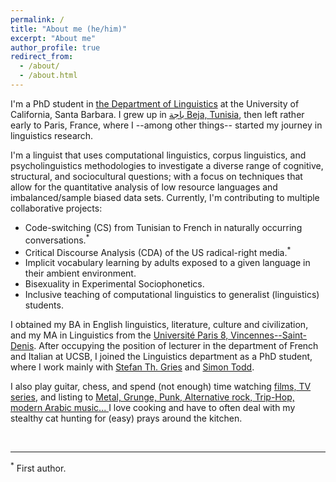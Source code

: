 ```yaml
---
permalink: /
title: "About me (he/him)"
excerpt: "About me"
author_profile: true
redirect_from: 
  - /about/
  - /about.html
---
```


I'm a PhD student in <a href="https://www.linguistics.ucsb.edu/" target="_blank">the Department of Linguistics</a> at the University of California, Santa Barbara. I grew up in 
<a href="https://www.google.com/maps/place/Beja,+Tunisia/@36.589459,9.3973874,333067m/data=!3m1!1e3!4m5!3m4!1s0x12fb588073d15b35:0x67e6f1f9d0f178b2!8m2!3d36.7333193!4d9.1843676" target="_blank">باجة Beja, Tunisia</a>, then left rather early to Paris, France, where I --among other things-- started my journey in linguistics research. 

I'm a linguist that uses computational linguistics, corpus linguistics, and psycholinguistics methodologies to investigate a diverse range of cognitive, structural, and sociocultural questions; with a focus on techniques that allow for the quantitative analysis of low resource languages and imbalanced/sample biased data sets. Currently, I'm contributing to multiple collaborative projects:

* Code-switching (CS) from Tunisian to French in naturally occurring conversations.<sup>*</sup>
* Critical Discourse Analysis (CDA) of the US radical-right media.<sup>*</sup>
* Implicit vocabulary learning by adults exposed to a given language in their ambient environment.
* Bisexuality in Experimental Sociophonetics.
* Inclusive teaching of computational linguistics to generalist (linguistics) students.

I obtained my BA in English linguistics, literature, culture and civilization, and my MA in Linguistics from the <a href="https://www.univ-paris8.fr/" target="_blank">Université Paris 8, Vincennes--Saint-Denis</a>. After occupying the position of lecturer in the department of French and Italian at UCSB, I joined the Linguistics department as a PhD student, where I work mainly with <a href="stgries.info/" target="_blank">Stefan Th. Gries</a> and <a href="https://sjtodd.github.io/" target="_blank">Simon Todd</a>.

I also play guitar, chess, and spend (not enough) time watching <a href="https://letterboxd.com/enahoua/films/" target="_blank">films, TV series</a>, and listing to <a href="https://open.spotify.com/user/w799hdeiwu9qtl0ffcs8c0yxk?si=5e0b0eba5d794691" target="_blank">Metal, Grunge, Punk, Alternative rock, Trip-Hop, modern Arabic music... </a> I love cooking and have to often deal with my stealthy cat hunting for (easy) prays around the kitchen.


<br>
<hr/>
<sup>*</sup> First author.
